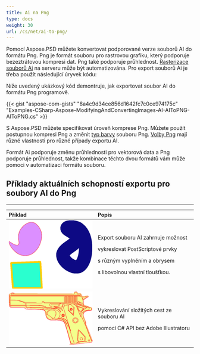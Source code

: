 ```yaml
---
title: Ai na Png
type: docs
weight: 30
url: /cs/net/ai-to-png/
---
```


Pomocí Aspose.PSD můžete konvertovat podporované verze souborů AI do formátu Png. Png je formát souboru pro rastrovou grafiku, který podporuje bezeztrátovou kompresi dat. Png také podporuje průhlednost. [Rasterizace souborů Ai](/psd/cs/net/converting-ai-image-to-raster-format/) na serveru může být automatizována. Pro export souborů Ai je třeba použít následující úryvek kódu:

Níže uvedený ukázkový kód demontruje, jak exportovat soubor AI do formátu Png programově.

{{< gist "aspose-com-gists" "8a4c9d34ce856d1642fc7c0ce974175c" "Examples-CSharp-Aspose-ModifyingAndConvertingImages-AI-AIToPNG-AIToPNG.cs" >}}

S Aspose.PSD můžete specifikovat úroveň komprese Png. Můžete použít postupnou kompresi Png a změnit [typ barvy](https://reference.aspose.com/psd/net/aspose.psd.imageoptions/pngoptions/properties/colortype) souboru Png. [Volby Png](https://reference.aspose.com/psd/net/aspose.psd.imageoptions/pngoptions) mají různé vlastnosti pro různé případy exportu AI.

Formát Ai podporuje změnu průhlednosti pro vektorová data a Png podporuje průhlednost, takže kombinace těchto dvou formátů vám může pomoci v automatizaci formátu souboru.
## **Příklady aktuálních schopností exportu pro soubory AI do Png**
-----

|**Příklad**|**Popis**|
| :- | :- |
|![todo:image_alt_text](ai-to-png_1.png)|<p>Export souboru AI zahrnuje možnost</p><p>vykreslovat PostScriptové prvky</p><p>s různým vyplněním a obrysem</p><p>s libovolnou vlastní tloušťkou.</p>|
|![todo:image_alt_text](ai-to-png_2.png)|<p>Vykreslování složitých cest ze souboru AI</p><p>pomocí C# API bez Adobe Illustratoru</p>|
